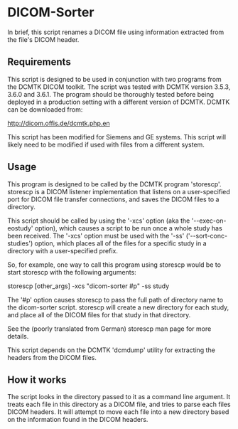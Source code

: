 DICOM-Sorter
============
In brief, this script renames a DICOM file using information extracted from the file's DICOM header.

<h2>Requirements</h2>
This script is designed to be used in conjunction with two programs from the DCMTK DICOM toolkit. The script was tested with DCMTK version 3.5.3, 3.6.0 and 3.6.1. The program should be thoroughly tested before being deployed in a production setting with a different version of DCMTK. DCMTK can be downloaded from:

http://dicom.offis.de/dcmtk.php.en

This script has been modified for Siemens and GE systems. 
This script will likely need to be modified if used with files from a different system.

<h2>Usage</h2>

This program is designed to be called by the DCMTK program 'storescp'. storescp is a DICOM listener implementation that listens on a user-specified port for DICOM file transfer connections, and saves the DICOM files to a directory. 

This script should be called by using the '-xcs' option (aka the '--exec-on-eostudy' option), which causes a script to be run once a whole study has been received.  The '-xcs' option must be used with the '-ss' ('--sort-conc-studies') option, which places all of the files for a specific study in a directory with a user-specified prefix.

So, for example, one way to call this program using storescp would be to start storescp with the following arguments:

 storescp [other_args] -xcs "dicom-sorter #p" -ss study

The '#p' option causes storescp to pass the full path of directory name to the dicom-sorter script.  storescp will create a new directory for each study, and place all of the DICOM files for that study in that directory.

See the (poorly translated from German) storescp man page for more details.

This script depends on the DCMTK 'dcmdump' utility for extracting the headers from the DICOM files.

<h2>How it works</h2>

The script looks in the directory passed to it as a command line argument.  It treats each file in this directory as a DICOM file, and tries to parse each files DICOM headers.  It will attempt to move each file into a new directory based on the information found in the DICOM headers.
